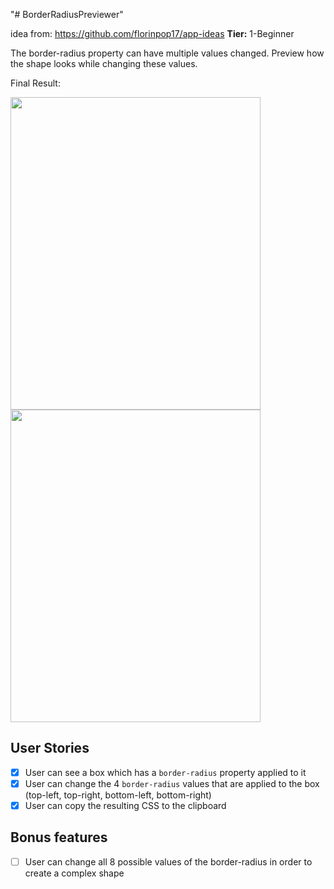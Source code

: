 "# BorderRadiusPreviewer" 

idea from: https://github.com/florinpop17/app-ideas
**Tier:** 1-Beginner

The border-radius property can have multiple values changed. Preview how the shape looks while changing these values.

Final Result: 


<img src="https://user-images.githubusercontent.com/48888681/79671695-d9623b00-81a2-11ea-9259-578b867f5593.jpg" width="400" height="500">
<img src="https://user-images.githubusercontent.com/48888681/79672054-ec760a80-81a4-11ea-8a7d-ac3f500fba47.gif" width="400" height="500">



## User Stories

-   [x] User can see a box which has a `border-radius` property applied to it
-   [x] User can change the 4 `border-radius` values that are applied to the box (top-left, top-right, bottom-left, bottom-right)
-   [x] User can copy the resulting CSS to the clipboard

## Bonus features

-   [ ] User can change all 8 possible values of the border-radius in order to create a complex shape

